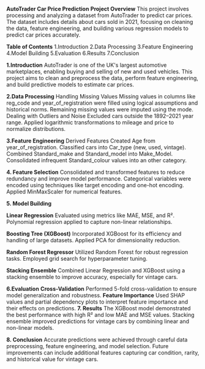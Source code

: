 **AutoTrader Car Price Prediction**
**Project Overview**
This project involves processing and analyzing a dataset from AutoTrader to predict car prices. The dataset includes details about cars sold in 2021, focusing on cleaning the data, feature engineering, and building various regression models to predict car prices accurately.

**Table of Contents**
1.Introduction
2.Data Processing
3.Feature Engineering
4.Model Building
5.Evaluation
6.Results
7.Conclusion

**1.Introduction**
AutoTrader is one of the UK's largest automotive marketplaces, enabling buying and selling of new and used vehicles. This project aims to clean and preprocess the data, perform feature engineering, and build predictive models to estimate car prices.

**2.Data Processing**
Handling Missing Values
Missing values in columns like reg_code and year_of_registration were filled using logical assumptions and historical norms.
Remaining missing values were imputed using the mode.
Dealing with Outliers and Noise
Excluded cars outside the 1892–2021 year range.
Applied logarithmic transformations to mileage and price to normalize distributions.

**3.Feature Engineering**
Derived Features
Created Age from year_of_registration.
Classified cars into Car_type (new, used, vintage).
Combined Standard_make and Standard_model into Make_Model.
Consolidated infrequent Standard_colour values into an other category.

**4. Feature Selection**
Consolidated and transformed features to reduce redundancy and improve model performance.
Categorical variables were encoded using techniques like target encoding and one-hot encoding.
Applied MinMaxScaler for numerical features.

**5. Model Building**

**Linear Regression**
Evaluated using metrics like MAE, MSE, and R².
Polynomial regression applied to capture non-linear relationships.

**Boosting Tree (XGBoost)**
Incorporated XGBoost for its efficiency and handling of large datasets.
Applied PCA for dimensionality reduction.

**Random Forest Regressor**
Utilized Random Forest for robust regression tasks.
Employed grid search for hyperparameter tuning.

**Stacking Ensemble**
Combined Linear Regression and XGBoost using a stacking ensemble to improve accuracy, especially for vintage cars.

**6.Evaluation**
**Cross-Validation**
Performed 5-fold cross-validation to ensure model generalization and robustness.
**Feature Importance**
Used SHAP values and partial dependency plots to interpret feature importance and their effects on predictions.
**7. Results**
The XGBoost model demonstrated the best performance with high R² and low MAE and MSE values.
Stacking ensemble improved predictions for vintage cars by combining linear and non-linear models.

**8. Conclusion**
Accurate predictions were achieved through careful data preprocessing, feature engineering, and model selection.
Future improvements can include additional features capturing car condition, rarity, and historical value for vintage cars.
